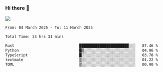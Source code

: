 ### Hi there 👋️

![](https://komarev.com/ghpvc/?username=Loner1024)

<!--START_SECTION:waka-->

```txt
From: 04 March 2025 - To: 11 March 2025

Total Time: 33 hrs 31 mins

Rust                             ██████████████████████░░░   87.46 %
Python                           █▒░░░░░░░░░░░░░░░░░░░░░░░   04.96 %
TypeScript                       █░░░░░░░░░░░░░░░░░░░░░░░░   03.78 %
textmate                         ▒░░░░░░░░░░░░░░░░░░░░░░░░   01.22 %
TOML                             ▒░░░░░░░░░░░░░░░░░░░░░░░░   00.90 %
```

<!--END_SECTION:waka-->



